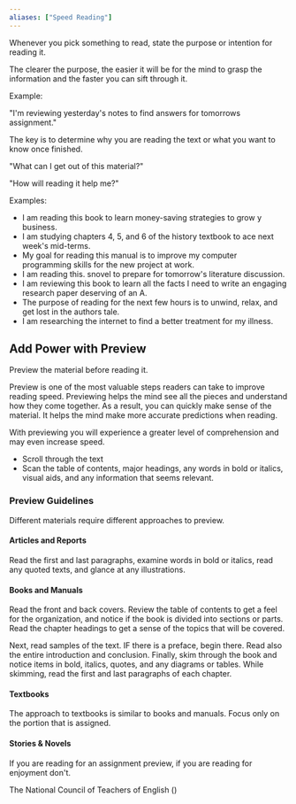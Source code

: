 ```yaml
---
aliases: ["Speed Reading"]
---
```


Whenever you pick something to read, state the purpose or intention for reading it.

The clearer the purpose, the easier it will be for the mind to grasp the information and the faster you can sift through it.

Example:

"I'm reviewing yesterday's notes to find answers for tomorrows assignment."

The key is to determine why you are reading the text or what you want to know once finished.

"What can I get out of this material?"

"How will reading it help me?"

Examples:

* I am reading this book to learn money-saving strategies to grow y business.
* I am studying chapters 4, 5, and 6 of the history textbook to ace next week's mid-terms.
* My goal for reading this manual is to improve my computer programming skills for the new project at work.
* I am reading this.  snovel to prepare for tomorrow's literature discussion.
* I am reviewing this book to learn all the facts I need to write an engaging research paper deserving of an A.
* The purpose of reading for the next few hours is to unwind, relax, and get lost in the authors tale.
* I am researching the internet to find a better treatment for my illness.

## Add Power with Preview

Preview the material before reading it.

Preview is one of the most valuable steps readers can take to improve reading speed. Previewing helps the mind see all the pieces and understand how they come together. As a result, you can quickly make sense of the material. It helps the mind make more accurate predictions when reading.

With previewing you will experience a greater level of comprehension and may even increase speed.

- Scroll through the text
- Scan the table of contents, major headings, any words in bold or italics, visual aids, and any information that seems relevant.

### Preview Guidelines

Different materials require different approaches to preview.

#### Articles and Reports

Read the first and last paragraphs, examine words in bold or italics, read any quoted texts, and glance at any illustrations.

#### Books and Manuals

Read the front and back covers. Review the table of contents to get a feel for the organization, and notice if the book is divided into sections or parts. Read the chapter headings to get a sense of the topics that will be covered.

Next, read samples of the text. IF there is a preface, begin there. Read also the entire introduction and conclusion. Finally, skim through the book and notice items in bold, italics, quotes, and any diagrams or tables. While skimming, read the first and last paragraphs of each chapter.

#### Textbooks

The approach to textbooks is similar to books and manuals. Focus only on the portion that is assigned.

#### Stories & Novels

If you are reading for an assignment preview, if you are reading for enjoyment don't.

The National Council of Teachers of English ()